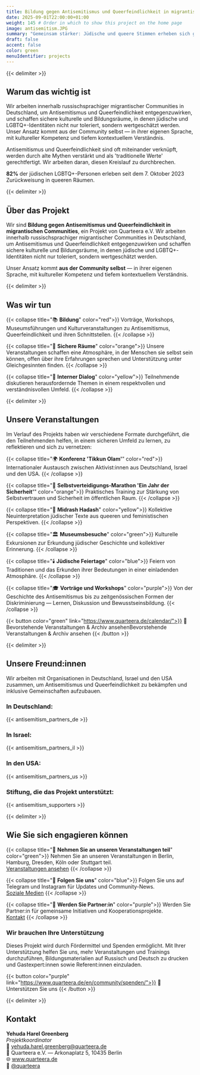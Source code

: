 ```yaml
---
title: Bildung gegen Antisemitismus und Queerfeindlichkeit in migrantischen Communities
date: 2025-09-01T22:00:00+01:00
weight: 145 # Order in which to show this project on the home page
image: antisemitism.JPG
summary: "Gemeinsam stärker: Jüdische und queere Stimmen erheben sich gegen Hass"
draft: false
accent: false
color: green
menuIdentifier: projects
---
```


{{< delimiter >}}

## Warum das wichtig ist
Wir arbeiten innerhalb russischsprachiger migrantischer Communities in Deutschland, um Antisemitismus und Queerfeindlichkeit entgegenzuwirken, und schaffen sichere
kulturelle und Bildungsräume, in denen jüdische und LGBTQ+-Identitäten nicht nur toleriert, sondern wertgeschätzt werden. Unser Ansatz
kommt aus der Community selbst — in ihrer eigenen Sprache, mit kultureller Kompetenz und tiefem kontextuellem Verständnis.

Antisemitismus und Queerfeindlichkeit sind oft miteinander verknüpft, werden durch alte Mythen verstärkt und als 'traditionelle Werte' gerechtfertigt.
Wir arbeiten daran, diesen Kreislauf zu durchbrechen.

**82%** der jüdischen LGBTQ+-Personen erleben seit dem 7. Oktober 2023 Zurückweisung in queeren Räumen.

{{< delimiter >}}

## Über das Projekt

Wir sind **Bildung gegen Antisemitismus und Queerfeindlichkeit in migrantischen Communities**, ein Projekt von Quarteera e.V.
Wir arbeiten innerhalb russischsprachiger migrantischer Communities in Deutschland, um Antisemitismus und Queerfeindlichkeit entgegenzuwirken
und schaffen sichere kulturelle und Bildungsräume, in denen jüdische und LGBTQ+-Identitäten nicht nur toleriert, sondern wertgeschätzt werden.

Unser Ansatz kommt **aus der Community selbst** — in ihrer eigenen Sprache, mit kultureller Kompetenz und tiefem kontextuellem Verständnis.

{{< delimiter >}}

## Was wir tun

{{< collapse title="📚  **Bildung**" color="red">}}
Vorträge, Workshops, Museumsführungen und Kulturveranstaltungen zu Antisemitismus, Queerfeindlichkeit und ihren Schnittstellen.
{{< /collapse >}}

{{< collapse title="💬  **Sichere Räume**" color="orange">}}
Unsere Veranstaltungen schaffen eine Atmosphäre, in der Menschen sie selbst sein können, offen über ihre Erfahrungen sprechen und Unterstützung unter Gleichgesinnten finden.
{{< /collapse >}}

{{< collapse title="🤝  **Interner Dialog**" color="yellow">}}
Teilnehmende diskutieren herausfordernde Themen in einem respektvollen und verständnisvollen Umfeld.
{{< /collapse >}}

{{< delimiter >}}

## Unsere Veranstaltungen
Im Verlauf des Projekts haben wir verschiedene Formate durchgeführt, die den Teilnehmenden helfen, in einem sicheren Umfeld zu lernen, zu reflektieren und sich zu vernetzen:

{{< collapse title="🌍 **Konferenz 'Tikkun Olam'**" color="red">}}
Internationaler Austausch zwischen Aktivist:innen aus Deutschland, Israel und den USA.
{{< /collapse >}}

{{< collapse title="🥋 **Selbstverteidigungs-Marathon 'Ein Jahr der Sicherheit'**" color="orange">}}
Praktisches Training zur Stärkung von Selbstvertrauen und Sicherheit im öffentlichen Raum.
{{< /collapse >}}

{{< collapse title="📖 **Midrash Hadash**" color="yellow">}}
Kollektive Neuinterpretation jüdischer Texte aus queeren und feministischen Perspektiven.
{{< /collapse >}}

{{< collapse title="🏛️ **Museumsbesuche**" color="green">}}
Kulturelle Exkursionen zur Erkundung jüdischer Geschichte und kollektiver Erinnerung.
{{< /collapse >}}

{{< collapse title="🕯️ **Jüdische Feiertage**" color="blue">}}
Feiern von Traditionen und das Erkunden ihrer Bedeutungen in einer einladenden Atmosphäre.
{{< /collapse >}}

{{< collapse title="🎓 **Vorträge und Workshops**" color="purple">}}
Von der Geschichte des Antisemitismus bis zu zeitgenössischen Formen der Diskriminierung — Lernen, Diskussion und Bewusstseinsbildung.
{{< /collapse >}}

{{< button color="green" link="https://www.quarteera.de/calendar/">}}
📅 Bevorstehende Veranstaltungen & Archiv ansehenBevorstehende Veranstaltungen & Archiv ansehen
{{< /button >}}

{{< delimiter >}}

## Unsere Freund:innen
Wir arbeiten mit Organisationen in Deutschland, Israel und den USA zusammen, um Antisemitismus und Queerfeindlichkeit zu bekämpfen und inklusive Gemeinschaften aufzubauen.

### In Deutschland:
{{< antisemitism_partners_de >}}
### In Israel:
{{< antisemitism_partners_il >}}
### In den USA:
{{< antisemitism_partners_us >}}
### Stiftung, die das Projekt unterstützt:
{{< antisemitism_supporters >}}

{{< delimiter >}}

## Wie Sie sich engagieren können

{{< collapse title="🎯 **Nehmen Sie an unseren Veranstaltungen teil**" color="green">}}
Nehmen Sie an unseren Veranstaltungen in Berlin, Hamburg, Dresden, Köln oder Stuttgart teil.\
[Veranstaltungen ansehen](https://www.quarteera.de/calendar/)
{{< /collapse >}}

{{< collapse title="📱  **Folgen Sie uns**" color="blue">}}
Folgen Sie uns auf Telegram und Instagram für Updates und Community-News.\
[Soziale Medien](https://linktr.ee/quarteera)
{{< /collapse >}}

{{< collapse title="🤝  **Werden Sie Partner:in**" color="purple">}}
Werden Sie Partner:in für gemeinsame Initiativen und Kooperationsprojekte.\
[Kontakt](https://linktr.ee/quarteera)
{{< /collapse >}}

### Wir brauchen Ihre Unterstützung
Dieses Projekt wird durch Fördermittel und Spenden ermöglicht. Mit Ihrer Unterstützung helfen Sie uns, mehr Veranstaltungen und Trainings
durchzuführen, Bildungsmaterialien auf Russisch und Deutsch zu drucken und Gastexpert:innen sowie Referent:innen einzuladen.

{{< button color="purple" link="https://www.quarteera.de/en/community/spenden/">}}
💛 Unterstützen Sie uns
{{< /button >}}

{{< delimiter >}}

## Kontakt
**Yehuda Harel Greenberg** \
*Projektkoordinator* \
📧 yehuda.harel.greenberg@quarteera.de \
📍 Quarteera e.V. — Arkonaplatz 5, 10435 Berlin \
🌐 www.quarteera.de \
📱 [@quarteera](https://instagram.com/quarteera)
